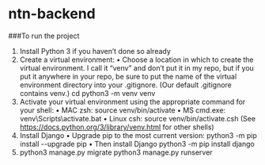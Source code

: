 # ntn-backend

###To run the project

1. Install Python 3 if you haven’t done so already
2. Create a virtual environment:
   • Choose a location in which to create the virtual environment. I call it “venv” and don’t put it
   in my repo, but if you put it anywhere in your repo, be sure to put the name of the virtual
   environment directory into your .gitignore. (Our default .gitignore contains venv.)
   cd <location for your virtual environment folder>
   python3 -m venv venv
3. Activate your virtual environment using the appropriate command for your shell:
   • MAC zsh: source venv/bin/activate
   • MS cmd.exe: venv\Scripts\activate.bat
   • Linux csh: source venv/bin/activate.csh
   (See https://docs.python.org/3/library/venv.html for other shells)
4. Install Django
   • Upgrade pip to the most current version:
   python3 -m pip install --upgrade pip
   • Then install Django
   python3 -m pip install django
5. python3 manage.py migrate
   python3 manage.py runserver

